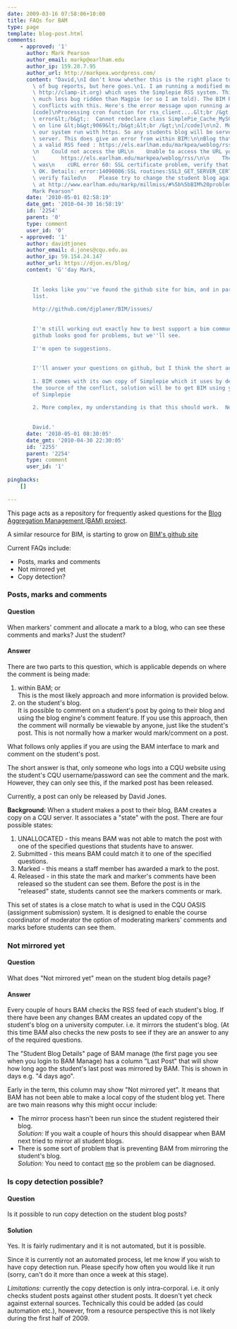 ```yaml
---
date: 2009-03-16 07:58:06+10:00
title: FAQs for BAM
type: page
template: blog-post.html
comments:
    - approved: '1'
      author: Mark Pearson
      author_email: markp@earlham.edu
      author_ip: 159.28.7.95
      author_url: http://markpea.wordpress.com/
      content: "David,\nI don't know whether this is the right place to leave a couple\
        \ of bug reports, but here goes.\n1. I am running a modified moodle 1.9.7 (by\
        \ http://clamp-it.org) which uses the Simplepie RSS system. This is apparently\
        \ much less bug ridden than Magpie (or so I am told). The BIM RSS system severely\
        \ conflicts with this. Here's the error message upon running admin/cron.php:\n\
        [code]\nProcessing cron function for rss_client....&lt;br /&gt;\n&lt;b&gt;Fatal\
        \ error&lt;/b&gt;:  Cannot redeclare class SimplePie_Cache_MySQL in &lt;b&gt;/usr/home/markp/public_html/clamp-LAE/lib/simplepie_1.2/simplepie.inc&lt;/b&gt;\
        \ on line &lt;b&gt;9069&lt;/b&gt;&lt;br /&gt;\n[/code]\n\n2. Most if not all of\
        \ our system run with https. So any students blog will be served from a secure\
        \ server. This does give an error from within BIM:\n\nBlog that I know generates\
        \ a valid RSS feed : https://els.earlham.edu/markpea/weblog/rss/\nGet this error:\n\
        \n    Could not access the URL\n    Unable to access the URL you provided\n\n\
        \        https://els.earlham.edu/markpea/weblog/rss/\n\n    The error created\
        \ was\n    cURL error 60: SSL certificate problem, verify that the CA cert is\
        \ OK. Details: error:14090086:SSL routines:SSL3_GET_SERVER_CERTIFICATE:certificate\
        \ verify failed\n    Please try to change the student blog again.\n\nMore details\
        \ at http://www.earlham.edu/markp/millmiss/#%5b%5bBIM%20problems%5d%5d\n\nCheers\n\
        Mark Pearson"
      date: '2010-05-01 02:58:19'
      date_gmt: '2010-04-30 16:58:19'
      id: '2254'
      parent: '0'
      type: comment
      user_id: '0'
    - approved: '1'
      author: davidtjones
      author_email: d.jones@cqu.edu.au
      author_ip: 59.154.24.147
      author_url: https://djon.es/blog/
      content: 'G''day Mark,
    
    
        It looks like you''ve found the github site for bim, and in particular it''s issues
        list.
    
        http://github.com/djplaner/BIM/issues/
    
    
        I''m still working out exactly how to best support a bim community, I do think
        github looks good for problems, but we''ll see.
    
        I''m open to suggestions.
    
    
        I''ll answer your questions on github, but I think the short answers are
    
        1. BIM comes with its own copy of Simplepie which it uses by default.  That''s
        the source of the conflict, solution will be to get BIM using your sites version
        of Simplepie
    
        2. More complex, my understanding is that this should work.  Need to investigate.
    
    
        David.'
      date: '2010-05-01 08:30:05'
      date_gmt: '2010-04-30 22:30:05'
      id: '2255'
      parent: '2254'
      type: comment
      user_id: '1'
    
pingbacks:
    []
    
---
```

This page acts as a repository for frequently asked questions for the [Blog Aggregation Management (BAM) project](/blog/research/bam-blog-aggregation-management/).

A similar resource for BIM, is starting to grow on [BIM's github site](http://wiki.github.com/djplaner/BIM/)

Current FAQs include:

- Posts, marks and comments
- Not mirrored yet
- Copy detection?

### Posts, marks and comments

#### Question

When markers' comment and allocate a mark to a blog, who can see these comments and marks? Just the student?

#### Answer

There are two parts to this question, which is applicable depends on where the comment is being made:

1. within BAM; or  
    This is the most likely approach and more information is provided below.
2. on the student's blog.  
    It is possible to comment on a student's post by going to their blog and using the blog engine's comment feature. If you use this approach, then the comment will normally be viewable by anyone, just like the student's post. This is not normally how a marker would mark/comment on a post.

What follows only applies if you are using the BAM interface to mark and comment on the student's post.

The short answer is that, only someone who logs into a CQU website using the student's CQU username/password can see the comment and the mark. However, they can only see this, if the marked post has been released.

Currently, a post can only be released by David Jones.

**Background:** When a student makes a post to their blog, BAM creates a copy on a CQU server. It associates a "state" with the post. There are four possible states:

1. UNALLOCATED - this means BAM was not able to match the post with one of the specified questions that students have to answer.
2. Submitted - this means BAM could match it to one of the specified questions.
3. Marked - this means a staff member has awarded a mark to the post.
4. Released - in this state the mark and marker's comments have been released so the student can see them. Before the post is in the "released" state, students cannot see the markers comments or mark.

This set of states is a close match to what is used in the CQU OASIS (assignment submission) system. It is designed to enable the course coordinator of moderator the option of moderating markers' comments and marks before students can see them.

### Not mirrored yet

#### Question

What does "Not mirrored yet" mean on the student blog details page?

#### Answer

Every couple of hours BAM checks the RSS feed of each student's blog. If there have been any changes BAM creates an updated copy of the student's blog on a university computer. i.e. it mirrors the student's blog. (At this time BAM also checks the new posts to see if they are an answer to any of the required questions.

The "Student Blog Details" page of BAM manage (the first page you see when you login to BAM Manage) has a column "Last Post" that will show how long ago the student's last post was mirrored by BAM. This is shown in days e.g. "4 days ago".

Early in the term, this column may show "Not mirrored yet". It means that BAM has not been able to make a local copy of the student blog yet. There are two main reasons why this might occur include:

- The mirror process hasn't been run since the student registered their blog.  
    _Solution:_ If you wait a couple of hours this should disappear when BAM next tried to mirror all student blogs.
- There is some sort of problem that is preventing BAM from mirroring the student's blog.  
    _Solution:_ You need to contact [me](mailto:d.jones@cqu.edu.au) so the problem can be diagnosed.

### Is copy detection possible?

#### Question

Is it possible to run copy detection on the student blog posts?

#### Solution

Yes. It is fairly rudimentary and it is not automated, but it is possible.

Since it is currently not an automated process, let me know if you wish to have copy detection run. Please specify how often you would like it run (sorry, can't do it more than once a week at this stage).

_Limitations:_ currently the copy detection is only intra-corporal. i.e. it only checks student posts against other student posts. It doesn't yet check against external sources. Technically this could be added (as could automation etc.), however, from a resource perspective this is not likely during the first half of 2009.